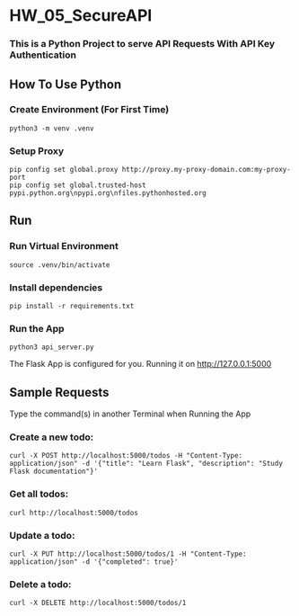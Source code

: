 <h1>HW_05_SecureAPI</h1>

<h3>This is a Python Project to serve API Requests With API Key Authentication</h3>

## How To Use Python

### Create Environment (For First Time)

```
python3 -m venv .venv
```

### Setup Proxy
```
pip config set global.proxy http://proxy.my-proxy-domain.com:my-proxy-port
pip config set global.trusted-host pypi.python.org\npypi.org\nfiles.pythonhosted.org
```

## Run 

### Run Virtual Environment
```
source .venv/bin/activate
```

### Install dependencies
```
pip install -r requirements.txt
```

### Run the App
```
python3 api_server.py
```
The Flask App is configured for you. Running it on http://127.0.0.1:5000

## Sample Requests

Type the command(s) in another Terminal when Running the App

### Create a new todo:
```
curl -X POST http://localhost:5000/todos -H "Content-Type: application/json" -d '{"title": "Learn Flask", "description": "Study Flask documentation"}'
```

### Get all todos:
```
curl http://localhost:5000/todos
```

### Update a todo:
```
curl -X PUT http://localhost:5000/todos/1 -H "Content-Type: application/json" -d '{"completed": true}'
```

### Delete a todo:
```
curl -X DELETE http://localhost:5000/todos/1
```